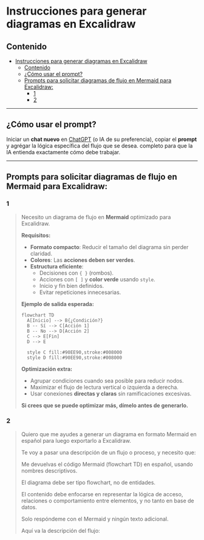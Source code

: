 # Instrucciones para generar diagramas en Excalidraw

## Contenido

- [Instrucciones para generar diagramas en Excalidraw](#instrucciones-para-generar-diagramas-en-excalidraw)
	- [Contenido](#contenido)
	- [¿Cómo usar el prompt?](#cómo-usar-el-prompt)
	- [Prompts para solicitar diagramas de flujo en Mermaid para Excalidraw:](#prompts-para-solicitar-diagramas-de-flujo-en-mermaid-para-excalidraw)
		- [1](#1)
		- [2](#2)

---

## ¿Cómo usar el prompt?

Iniciar un **chat nuevo** en [ChatGPT](https://chatgpt.com/) (o IA de su preferencia), copiar el **prompt** y agrégar la lógica específica del flujo que se desea. completo para que la IA entienda exactamente cómo debe trabajar.

---

## Prompts para solicitar diagramas de flujo en Mermaid para Excalidraw:

### 1

> Necesito un diagrama de flujo en **Mermaid** optimizado para Excalidraw.
>
> **Requisitos:**
>
> - **Formato compacto**: Reducir el tamaño del diagrama sin perder claridad.
> - **Colores**: Las **acciones deben ser verdes**.
> - **Estructura eficiente**:
>   - Decisiones con `{ }` (rombos).
>   - Acciones con `[ ]` y **color verde** usando `style`.
>   - Inicio y fin bien definidos.
>   - Evitar repeticiones innecesarias.
>
> **Ejemplo de salida esperada:**
>
> ```mermaid
> flowchart TD
>   A[Inicio] --> B{¿Condición?}
>   B -- Sí --> C[Acción 1]
>   B -- No --> D[Acción 2]
>   C --> E[Fin]
>   D --> E
>
>   style C fill:#90EE90,stroke:#008000
>   style D fill:#90EE90,stroke:#008000
> ```
>
> **Optimización extra:**
>
> - Agrupar condiciones cuando sea posible para reducir nodos.
> - Maximizar el flujo de lectura vertical o izquierda a derecha.
> - Usar conexiones **directas y claras** sin ramificaciones excesivas.
>
> **Si crees que se puede optimizar más, dímelo antes de generarlo.**

### 2

> Quiero que me ayudes a generar un diagrama en formato Mermaid en español para luego exportarlo a Excalidraw.
>
> Te voy a pasar una descripción de un flujo o proceso, y necesito que:
>
> Me devuelvas el código Mermaid (flowchart TD) en español, usando nombres descriptivos.
>
> El diagrama debe ser tipo flowchart, no de entidades.
>
> El contenido debe enfocarse en representar la lógica de acceso, relaciones o comportamiento entre elementos, y no tanto en base de datos.
>
> Solo respóndeme con el Mermaid y ningún texto adicional.
>
> Aquí va la descripción del flujo:
